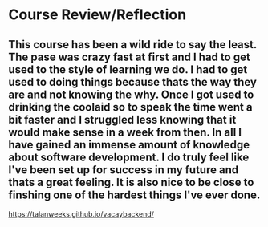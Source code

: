 # Course Review/Reflection

## This course has been a wild ride to say the least. The pase was crazy fast at first and I had to get used to the style of learning we do. I had to get used to doing things because thats the way they are and not knowing the why. Once I got used to drinking the coolaid so to speak the time went a bit faster and I struggled less knowing that it would make sense in a week from then. In all I have gained an immense amount of knowledge about software development. I do truly feel like I've been set up for success in my future and thats a great feeling. It is also nice to be close to finshing one of the hardest things I've ever done.

https://talanweeks.github.io/vacaybackend/